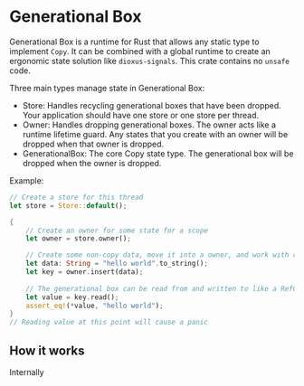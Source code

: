 # Generational Box

Generational Box is a runtime for Rust that allows any static type to implement `Copy`. It can be combined with a global runtime to create an ergonomic state solution like `dioxus-signals`. This crate contains no `unsafe` code.

Three main types manage state in Generational Box:

- Store: Handles recycling generational boxes that have been dropped. Your application should have one store or one store per thread.
- Owner: Handles dropping generational boxes. The owner acts like a runtime lifetime guard. Any states that you create with an owner will be dropped when that owner is dropped.
- GenerationalBox: The core Copy state type. The generational box will be dropped when the owner is dropped.

Example:

```rust
// Create a store for this thread
let store = Store::default();

{
    // Create an owner for some state for a scope
    let owner = store.owner();

    // Create some non-copy data, move it into a owner, and work with copy data
    let data: String = "hello world".to_string();
    let key = owner.insert(data);
    
    // The generational box can be read from and written to like a RefCell
    let value = key.read();
    assert_eq!(*value, "hello world");
}
// Reading value at this point will cause a panic
```

## How it works

Internally